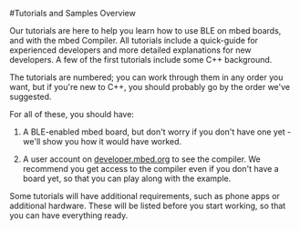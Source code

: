 #Tutorials and Samples Overview

Our tutorials are here to help you learn how to use BLE on mbed boards, and with the mbed Compiler. All tutorials include a quick-guide for experienced developers and more detailed explanations for new developers. A few of the first tutorials include some C++ background. 

The tutorials are numbered; you can work through them in any order you want, but if you're new to C++, you should probably go by the order we've suggested.

For all of these, you should have:

1. A BLE-enabled mbed board, but don't worry if you don't have one yet - we'll show you how it would have worked.

2. A user account on [developer.mbed.org](developer.mbed.org) to see the compiler. We recommend you get access to the compiler even if you don't have a board yet, so that you can play along with the example.

Some tutorials will have additional requirements, such as phone apps or additional hardware. These will be listed before you start working, so that you can have everything ready.